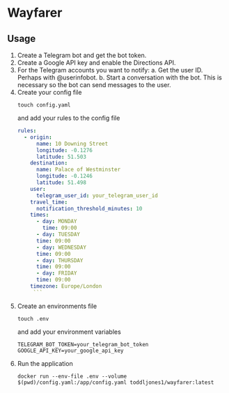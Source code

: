 # Wayfarer

## Usage

1. Create a Telegram bot and get the bot token.
2. Create a Google API key and enable the Directions API.
3. For the Telegram accounts you want to notify:
   a. Get the user ID. Perhaps with @userinfobot.
   b. Start a conversation with the bot. This is necessary so the bot can send messages to the user. 
4. Create your config file
    ```shell
    touch config.yaml
    ```
   and add your rules to the config file
    ```yaml
    rules:
      - origin:
          name: 10 Downing Street
          longitude: -0.1276
          latitude: 51.503
        destination:
          name: Palace of Westminster
          longitude: -0.1246
          latitude: 51.498
        user:
          telegram_user_id: your_telegram_user_id
        travel_time:
          notification_threshold_minutes: 10
        times:
          - day: MONDAY
            time: 09:00
          - day: TUESDAY
          time: 09:00
          - day: WEDNESDAY
          time: 09:00
          - day: THURSDAY
          time: 09:00
          - day: FRIDAY
          time: 09:00
        timezone: Europe/London
         ```
5. Create an environments file
    ```shell
    touch .env
    ```
   and add your environment variables
    ```shell
    TELEGRAM_BOT_TOKEN=your_telegram_bot_token
    GOOGLE_API_KEY=your_google_api_key
    ```
6. Run the application
    ```shell
    docker run --env-file .env --volume $(pwd)/config.yaml:/app/config.yaml toddljones1/wayfarer:latest
    ```
